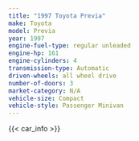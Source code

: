 ```yaml
---
title: "1997 Toyota Previa"
make: Toyota
model: Previa
year: 1997
engine-fuel-type: regular unleaded
engine-hp: 161
engine-cylinders: 4
transmission-type: Automatic
driven-wheels: all wheel drive
number-of-doors: 3
market-category: N/A
vehicle-size: Compact
vehicle-style: Passenger Minivan
---
```


{{< car_info >}}
